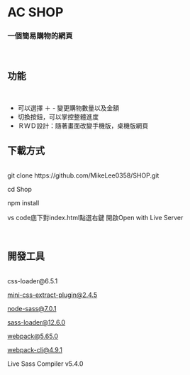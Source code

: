# AC SHOP
### 一個簡易購物的網頁
<br>

## 功能
<br>

* 可以選擇 ＋ - 變更購物數量以及金額
* 切換按鈕，可以掌控整體進度
* ＲＷＤ設計：隨著畫面改變手機版，桌機版網頁

## 下載方式
<br>
  git clone https://github.com/MikeLee0358/SHOP.git

  
cd Shop

npm install

vs code底下對index.html點選右鍵 開啟Open with Live Server


</br>

 ## 開發工具  
</br>
css-loader@6.5.1

mini-css-extract-plugin@2.4.5

node-sass@7.0.1

sass-loader@12.6.0

webpack@5.65.0

webpack-cli@4.9.1

Live Sass Compiler v5.4.0



